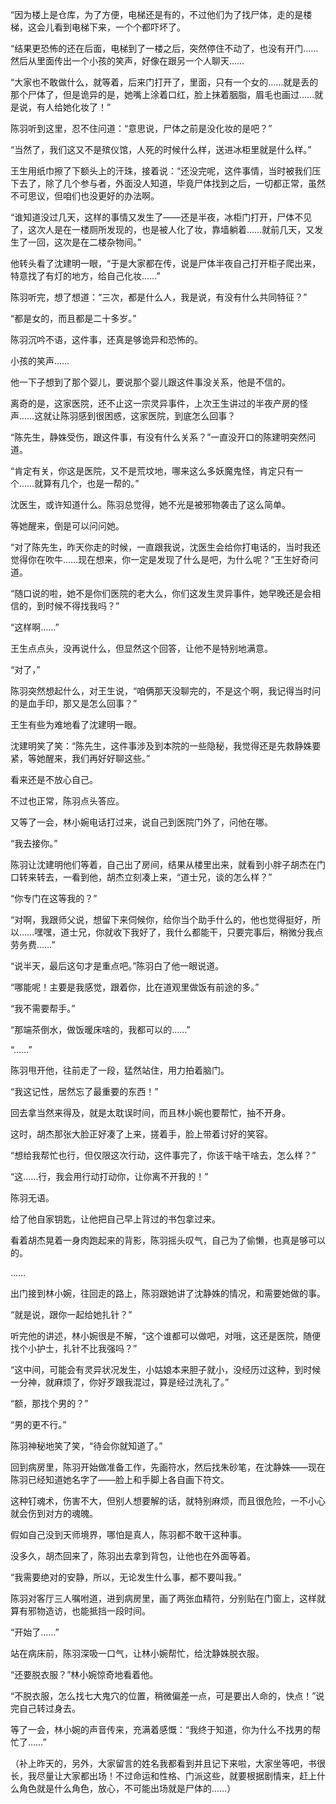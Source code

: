 “因为楼上是仓库，为了方便，电梯还是有的，不过他们为了找尸体，走的是楼梯，这会儿看到电梯下来，一个个都吓坏了。

“结果更恐怖的还在后面，电梯到了一楼之后，突然停住不动了，也没有开门……然后从里面传出一个小孩的笑声，好像在跟另一个人聊天……

“大家也不敢做什么，就等着，后来门打开了，里面，只有一个女的……就是丢的那个尸体了，但是诡异的是，她嘴上涂着口红，脸上抹着胭脂，眉毛也画过……就是说，有人给她化妆了！”

陈羽听到这里，忍不住问道：“意思说，尸体之前是没化妆的是吧？”

“当然了，我们这又不是殡仪馆，人死的时候什么样，送进冰柜里就是什么样。”

王生用纸巾擦了下额头上的汗珠，接着说：“还没完呢，这件事情，当时被我们压下去了，除了几个参与者，外面没人知道，毕竟尸体找到之后，一切都正常，虽然不可思议，但咱们也没更好的办法啊。

“谁知道没过几天，这样的事情又发生了——还是半夜，冰柜门打开，尸体不见了，这次人是在一楼厕所发现的，也是被人化了妆，靠墙躺着……就前几天，又发生了一回，这次是在二楼杂物间。”

他转头看了沈建明一眼，“于是大家都在传，说是尸体半夜自己打开柜子爬出来，特意找了有灯的地方，给自己化妆……”

陈羽听完，想了想道：“三次，都是什么人，我是说，有没有什么共同特征？”

“都是女的，而且都是二十多岁。”

陈羽沉吟不语，这件事，还真是够诡异和恐怖的。

小孩的笑声……

他一下子想到了那个婴儿，要说那个婴儿跟这件事没关系，他是不信的。

离奇的是，这家医院，还不止这一宗灵异事件，上次王生讲过的半夜产房的怪声……这就让陈羽感到很困惑，这家医院，到底怎么回事？

“陈先生，静姝受伤，跟这件事，有没有什么关系？”一直没开口的陈建明突然问道。

“肯定有关，你这是医院，又不是荒坟地，哪来这么多妖魔鬼怪，肯定只有一个……就算有几个，也是一帮的。”

沈医生，或许知道什么。陈羽总觉得，她不光是被邪物袭击了这么简单。

等她醒来，倒是可以问问她。

“对了陈先生，昨天你走的时候，一直跟我说，沈医生会给你打电话的，当时我还觉得你在吹牛……现在想来，你一定是发现了什么是吧，为什么呢？”王生好奇问道。

“随口说的啦，她不是你们医院的老大么，你们这发生灵异事件，她早晚还是会相信的，到时候不得找我吗？”

“这样啊……”

王生点点头，没再说什么，但显然这个回答，让他不是特别地满意。

“对了，”

陈羽突然想起什么，对王生说，“咱俩那天没聊完的，不是这个啊，我记得当时问的是血手印，那又是怎么回事？”

王生有些为难地看了沈建明一眼。

沈建明笑了笑：“陈先生，这件事涉及到本院的一些隐秘，我觉得还是先救静姝要紧，等她醒来，我们再好好聊这些。”

看来还是不放心自己。

不过也正常，陈羽点头答应。

又等了一会，林小婉电话打过来，说自己到医院门外了，问他在哪。

“我去接你。”

陈羽让沈建明他们等着，自己出了房间，结果从楼里出来，就看到小胖子胡杰在门口转来转去，一看到他，胡杰立刻凑上来，“道士兄，谈的怎么样？”

“你专门在这等我的？”

“对啊，我跟师父说，想留下来伺候你，给你当个助手什么的，他也觉得挺好，所以……嘿嘿，道士兄，你就收下我好了，我什么都能干，只要完事后，稍微分我点劳务费……”

“说半天，最后这句才是重点吧。”陈羽白了他一眼说道。

“哪能呢！主要是我感觉，跟着你，比在道观里做饭有前途的多。”

“我不需要帮手。”

“那端茶倒水，做饭暖床啥的，我都可以的……”

“……”

陈羽甩开他，往前走了一段，猛然站住，用力拍着脑门。

“我这记性，居然忘了最重要的东西！”

回去拿当然来得及，就是太耽误时间，而且林小婉也要帮忙，抽不开身。

这时，胡杰那张大脸正好凑了上来，搓着手，脸上带着讨好的笑容。

“想给我帮忙也行，但仅限这次行动，这件事完了，你该干啥干啥去，怎么样？”

“这……行，我会用行动打动你，让你离不开我的！”

陈羽无语。

给了他自家钥匙，让他把自己早上背过的书包拿过来。

看着胡杰晃着一身肉跑起来的背影，陈羽摇头叹气，自己为了偷懒，也真是够可以的。

……

出门接到林小婉，往回走的路上，陈羽跟她讲了沈静姝的情况，和需要她做的事。

“就是说，跟你一起给她扎针？”

听完他的讲述，林小婉很是不解，“这个谁都可以做吧，对哦，这还是医院，随便找个小护士，扎针不比我强吗？”

“这中间，可能会有灵异状况发生，小姑娘本来胆子就小，没经历过这种，到时候一分神，就麻烦了，你好歹跟我混过，算是经过洗礼了。”

“额，那找个男的？”

“男的更不行。”

陈羽神秘地笑了笑，“待会你就知道了。”

回到病房里，陈羽开始做准备工作，先画符水，然后找朱砂笔，在沈静姝——现在陈羽已经知道她名字了——脸上和手脚上各自画下符文。

这种钉魂术，伤害不大，但别人想要解的话，就特别麻烦，而且很危险，一不小心就会伤到对方的魂魄。

假如自己没到天师境界，哪怕是真人，陈羽都不敢干这种事。

没多久，胡杰回来了，陈羽出去拿到背包，让他也在外面等着。

“我需要绝对的安静，所以，无论发生什么事，都不要叫我。”

陈羽对客厅三人嘱咐道，进到病房里，画了两张血精符，分别贴在门窗上，这样就算有邪物造访，也能抵挡一段时间。

“开始了……”

站在病床前，陈羽深吸一口气，让林小婉帮忙，给沈静姝脱衣服。

“还要脱衣服？”林小婉惊奇地看着他。

“不脱衣服，怎么找七大鬼穴的位置，稍微偏差一点，可是要出人命的，快点！”说完自己转过身去。

等了一会，林小婉的声音传来，充满着感慨：“我终于知道，你为什么不找男的帮忙了……”

（补上昨天的，另外，大家留言的姓名我都看到并且记下来啦，大家坐等吧，书很长，我尽量让大家都出场！不过命运和性格、门派这些，就要根据剧情来，赶上什么角色就是什么角色，放心，不可能出场就是尸体的……）
